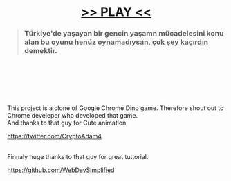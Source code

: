 

#                         <center> [>> PLAY  <<](https://ksmylmz.github.io/Turj-Genj/) </center>


> ### Türkiye'de yaşayan bir gencin yaşamn mücadelesini konu alan bu oyunu henüz oynamadıysan, çok şey kaçırdın demektir.


<br>
<br>
<br>
<br>
<br>

This project is a clone of Google Chrome Dino game. Therefore
shout out to Chrome develeper who developed that game. 
<br>
And thanks to that guy for Cute animation.

https://twitter.com/CryptoAdam4

<br>
Finnaly huge thanks to that guy for great tuttorial.

https://github.com/WebDevSimplified
